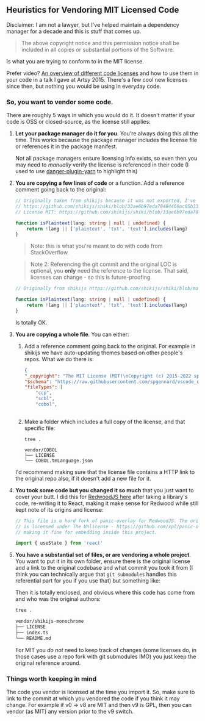 ## Heuristics for Vendoring MIT Licensed Code

Disclaimer: I am not a lawyer, but I've helped maintain a dependency manager for a decade and this is stuff that comes up.

> The above copyright notice and this permission notice shall be included in all copies or substantial portions of the Software.

Is what you are trying to conform to in the MIT license.

Prefer video? [An overview of different code licenses](https://www.youtube.com/watch?v=0r7JcN3Q_LY) and how to use them in your code in a talk I gave at Artsy 2015. There's a few cool new licenses since then, but nothing you would be using in everyday code.

### So, you want to vendor some code. 

There are roughly 5 ways in which you would do it. It doesn't matter if your code is OSS or closed-source, as the license still applies:

1. **Let your package manager do it for you**. You're always doing this all the time. This works because the package manager includes the license file or references it in the package manifest. 

   Not all package managers ensure licensing info exists, so even then you may need to _manually_ verify the license is referenced in their code (I used to use [danger-plugin-yarn](https://github.com/orta/danger-plugin-yarn) to highlight this) 

  
2. **You are copying a few lines of code** or a function. Add a reference comment going back to the original:

    ```ts
    // Originally taken from shikijs because it was not exported, I've sent a PR upstream
    // https://github.com/shikijs/shiki/blob/33ae6b97eda78484460ac05b3338bc72a605194a/packages/shiki/src/highlighter.ts#L210
    // License MIT: https://github.com/shikijs/shiki/blob/33ae6b97eda78484460ac05b3338bc72a605194a/LICENSE

    function isPlaintext(lang: string | null | undefined) {
        return !lang || ['plaintext', 'txt', 'text'].includes(lang)
    }
    ```

    > Note: this is what you're meant to do with code from StackOverflow.

    > Note 2: Referencing the git commit and the original LOC is optional, you **only** need the reference to the license. That said, licenses can change - so this is future-proofing.

    ```ts
    // Originally from shikijs https://github.com/shikijs/shiki/blob/main/LICENSE

    function isPlaintext(lang: string | null | undefined) {
        return !lang || ['plaintext', 'txt', 'text'].includes(lang)
    }
    ```

    Is totally OK.


3. **You are copying a whole file**. You can either: 
   1. Add a reference comment going back to the original. For example in shikijs we have auto-updating themes based on other people's repos. What we do there is:

        ```json
        {
        "_copyright": "The MIT License (MIT)\nCopyright (c) 2015-2022 spgennard\nSource: https://github.com/spgennard/vscode_cobol/blob/main/syntaxes/COBOL.tmLanguage.json",
        "$schema": "https://raw.githubusercontent.com/spgennard/vscode_cobol/main/schemas/tmlanguage.json",
        "fileTypes": [
            "ccp",
            "scbl",
            "cobol",
            
        ```
    2. Make a folder which includes a full copy of the license, and that specific file:

        ```
        tree .

        vendor/COBOL
        ├── LICENSE
        └── COBOL.tmLanguage.json
        ```
        
      I'd recommend making sure that the license file contains a HTTP link to the original repo also, if it doesn't add a new file for it.


4. **You took some code but you changed it so much** that you just want to cover your butt. I did this for [RedwoodJS here](https://github.com/redwoodjs/redwood/blob/0e9754beaaee7fea21cb4f85027f49a41a679795/packages/web/src/components/DevFatalErrorPage.tsx) after taking a library's code, re-writing it to React, making it make sense for Redwood while still kept note of its origins and license:

    ```ts
    // This file is a hard fork of panic-overlay for RedwoodJS. The original code
    // is licensed under The Unlicense - https://github.com/xpl/panic-overlay/blob/master/LICENSE
    // making it fine for embedding inside this project.

    import { useState } from 'react'
    ```

5. **You have a substantial set of files, or are vendoring a whole project**. You want to put it in its own folder, ensure there is the original license and a link to the original codebase and what commit you took it from (I think you can technically argue that `git submodules` handles this referential part for you if you use that) but something like:

    Then it is totally enclosed, and obvious where this code has come from and who was the original authors:

    ```sh
    tree .

    vendor/shikijs-monochrome
    ├── LICENSE
    ├── index.ts
    └── README.md
    ```

    For MIT you _do not_ need to keep track of changes (some licenses do, in those cases use a repo fork with git submodules IMO) you just keep the original reference around.


### Things worth keeping in mind

The code you vendor is licensed at the time you import it. So, make sure to link to the commit at which you vendored the code if you think it may change. For example if v0 -> v8 are MIT and then v9 is GPL, then you can vendor (as MIT) any version prior to the v9 switch.    
